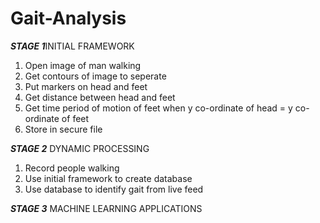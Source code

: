 # Gait-Analysis
***STAGE 1***INITIAL FRAMEWORK
1. Open image of man walking
2. Get contours of image to seperate 
3. Put markers on head and feet
4. Get distance between head and feet 
5. Get time period of motion of feet when y co-ordinate of head = y co-ordinate of feet
6. Store in secure file

***STAGE 2*** DYNAMIC PROCESSING
1. Record people walking
2. Use initial framework to create database
3. Use database to identify gait from live feed

***STAGE 3*** MACHINE LEARNING APPLICATIONS
